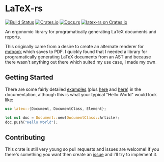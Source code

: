 # LaTeX-rs

[![Build Status](https://travis-ci.org/Michael-F-Bryan/latex-rs.svg?branch=master)](https://travis-ci.org/Michael-F-Bryan/latex-rs)
[![Crates.io](https://img.shields.io/crates/l/latex.svg)](https://crates.io/crates/latex)
[![Docs.rs](https://docs.rs/latex/badge.svg)](https://docs.rs/latex/)
[![latex-rs on Crates.io](https://img.shields.io/crates/v/latex.svg)](https://crates.io/crates/latex)

An ergonomic library for programatically generating LaTeX documents and reports.

This originally came from a desire to create an alternate renderer for [mdbook]
which saves to PDF. I quickly found that I needed a library for programatically
generating LaTeX documents from an AST and because there wasn't anything out
there which suited my use case, I made my own.


## Getting Started

There are some fairly detailed [examples][examples] (plus
[here][equation-examples] and [here][list-examples]) in the documentation,
although this is what your typical "Hello World" would look like:

```rust
use latex::{Document, DocumentClass, Element};

let mut doc = Document::new(DocumentClass::Article);
doc.push("Hello World");
```


## Contributing

This crate is still very young so pull requests and issues are welcome! If
you there's something you want then create an [issue] and I'll try to implement
it.

[issue]: https://github.com/Michael-F-Bryan/latex-rs/issues/new
[mdbook]: https://github.com/azerupi/mdBook
[examples]: https://docs.rs/latex#examples
[equation-examples]: https://docs.rs/latex/struct.Equation.html#examples
[list-examples]: https://docs.rs/latex/struct.List.html#examples

